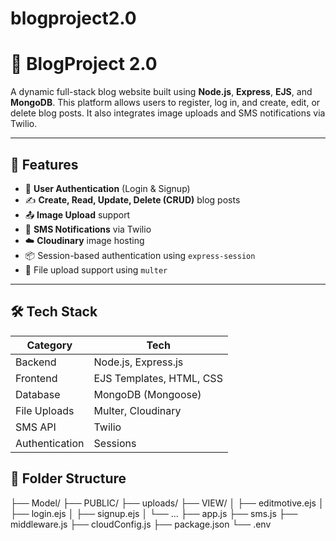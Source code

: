 # blogproject2.0

# 📝 BlogProject 2.0

A dynamic full-stack blog website built using **Node.js**, **Express**, **EJS**, and **MongoDB**. This platform allows users to register, log in, and create, edit, or delete blog posts. It also integrates image uploads and SMS notifications via Twilio.

---

## 🚀 Features

- 🔐 **User Authentication** (Login & Signup)
- ✍️ **Create, Read, Update, Delete (CRUD)** blog posts
- 📤 **Image Upload** support
- 📱 **SMS Notifications** via Twilio
- ☁️ **Cloudinary** image hosting
- 📦 Session-based authentication using `express-session`
- 📁 File upload support using `multer`

---

## 🛠️ Tech Stack

| Category      | Tech         |
|---------------|--------------|
| Backend       | Node.js, Express.js |
| Frontend      | EJS Templates, HTML, CSS |
| Database      | MongoDB (Mongoose) |
| File Uploads  | Multer, Cloudinary |
| SMS API       | Twilio |
| Authentication| Sessions |



## 📂 Folder Structure

├── Model/
├── PUBLIC/
├── uploads/
├── VIEW/
│ ├── editmotive.ejs
│ ├── login.ejs
│ ├── signup.ejs
│ └── ...
├── app.js
├── sms.js
├── middleware.js
├── cloudConfig.js
├── package.json
└── .env 
